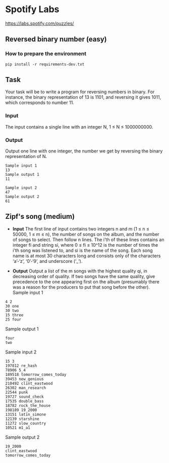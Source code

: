 # Spotify Labs
https://labs.spotify.com/puzzles/


## Reversed binary number (easy)
### How to prepare the environment
`pip install -r requirements-dev.txt`

## Task
Your task will be to write a program for reversing numbers in binary. For instance, the binary representation of 13 is 1101, and reversing it gives 1011, which corresponds to number 11.

### Input
The input contains a single line with an integer N, 1 ≤ N ≤ 1000000000.

### Output
Output one line with one integer, the number we get by reversing the binary representation of N.
```
Sample input 1
13
Sample output 1
11
```

```
Sample input 2
47
Sample output 2
61
```


## Zipf's song (medium)

* **Input**
The first line of input contains two integers n and m (1 ≤ n ≤ 50000, 1 ≤ m ≤ n), the number of songs on the album, and the number of songs to select. Then follow n lines. The i’th of these lines contains an integer fi and string si, where 0 ≤ fi ≤ 10^12 is the number of times the i’th song was listened to, and si is the name of the song. Each song name is at most 30 characters long and consists only of the characters ‘a’-‘z’, ‘0’-‘9’, and underscore (‘_’).

* **Output**
Output a list of the m songs with the highest quality qi, in decreasing order of quality. If two songs have the same quality, give precedence to the one appearing first on the album (presumably there was a reason for the producers to put that song before the other).
Sample input 1
```
4 2
30 one
30 two
15 three
25 four
```
Sample output 1
```
four
two
```

Sample input 2
```
15 3
197812 re_hash
78906 5_4
189518 tomorrow_comes_today
39453 new_genious
210492 clint_eastwood
26302 man_research
22544 punk
19727 sound_check
17535 double_bass
18782 rock_the_house
198189 19_2000
13151 latin_simone
12139 starshine
11272 slow_country
10521 m1_a1
```

Sample output 2
```
19_2000
clint_eastwood
tomorrow_comes_today
```
